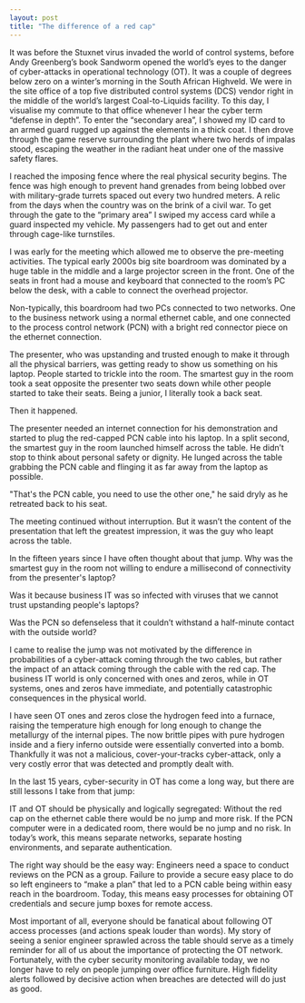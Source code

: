```yaml
---
layout: post
title: "The difference of a red cap"
---
```


It was before the Stuxnet virus invaded the world of control systems, before Andy Greenberg’s book Sandworm opened the world’s eyes to the danger of cyber-attacks in operational technology (OT). It was a couple of degrees below zero on a winter’s morning in the South African Highveld. We were in the site office of a top five distributed control systems (DCS) vendor right in the middle of the world’s largest Coal-to-Liquids facility. To this day, I visualise my commute to that office whenever I hear the cyber term “defense in depth”. To enter the “secondary area”, I showed my ID card to an armed guard rugged up against the elements in a thick coat. I then drove through the game reserve surrounding the plant where two herds of impalas stood, escaping the weather in the radiant heat under one of the massive safety flares.

I reached the imposing fence where the real physical security begins. The fence was high enough to prevent hand grenades from being lobbed over with military-grade turrets spaced out every two hundred meters. A relic from the days when the country was on the brink of a civil war. To get through the gate to the “primary area” I swiped my access card while a guard inspected my vehicle. My passengers had to get out and enter through cage-like turnstiles.

I was early for the meeting which allowed me to observe the pre-meeting activities. The typical early 2000s big site boardroom was dominated by a huge table in the middle and a large projector screen in the front. One of the seats in front had a mouse and keyboard that connected to the room’s PC below the desk, with a cable to connect the overhead projector.

Non-typically, this boardroom had two PCs connected to two networks. One to the business network using a normal ethernet cable, and one connected to the process control network (PCN) with a bright red connector piece on the ethernet connection.

The presenter, who was upstanding and trusted enough to make it through all the physical barriers, was getting ready to show us something on his laptop. People started to trickle into the room. The smartest guy in the room took a seat opposite the presenter two seats down while other people started to take their seats. Being a junior, I literally took a back seat.

Then it happened.

The presenter needed an internet connection for his demonstration and started to plug the red-capped PCN cable into his laptop. In a split second, the smartest guy in the room launched himself across the table. He didn’t stop to think about personal safety or dignity. He lunged across the table grabbing the PCN cable and flinging it as far away from the laptop as possible.

"That's the PCN cable, you need to use the other one," he said dryly as he retreated back to his seat.

The meeting continued without interruption. But it wasn’t the content of the presentation that left the greatest impression, it was the guy who leapt across the table.

In the fifteen years since I have often thought about that jump. Why was the smartest guy in the room not willing to endure a millisecond of connectivity from the presenter's laptop?

Was it because business IT was so infected with viruses that we cannot trust upstanding people's laptops?

Was the PCN so defenseless that it couldn’t withstand a half-minute contact with the outside world?

I came to realise the jump was not motivated by the difference in probabilities of a cyber-attack coming through the two cables, but rather the impact of an attack coming through the cable with the red cap. The business IT world is only concerned with ones and zeros, while in OT systems, ones and zeros have immediate, and potentially catastrophic consequences in the physical world.

I have seen OT ones and zeros close the hydrogen feed into a furnace, raising the temperature high enough for long enough to change the metallurgy of the internal pipes. The now brittle pipes with pure hydrogen inside and a fiery inferno outside were essentially converted into a bomb. Thankfully it was not a malicious, cover-your-tracks cyber-attack, only a very costly error that was detected and promptly dealt with.

In the last 15 years, cyber-security in OT has come a long way, but there are still lessons I take from that jump:

IT and OT should be physically and logically segregated: Without the red cap on the ethernet cable there would be no jump and more risk. If the PCN computer were in a dedicated room, there would be no jump and no risk. In today’s work, this means separate networks, separate hosting environments, and separate authentication.

The right way should be the easy way: Engineers need a space to conduct reviews on the PCN as a group. Failure to provide a secure easy place to do so left engineers to “make a plan” that led to a PCN cable being within easy reach in the boardroom. Today, this means easy processes for obtaining OT credentials and secure jump boxes for remote access.

Most important of all, everyone should be fanatical about following OT access processes (and actions speak louder than words). My story of seeing a senior engineer sprawled across the table should serve as a timely reminder for all of us about the importance of protecting the OT network. Fortunately, with the cyber security monitoring available today, we no longer have to rely on people jumping over office furniture. High fidelity alerts followed by decisive action when breaches are detected will do just as good.
